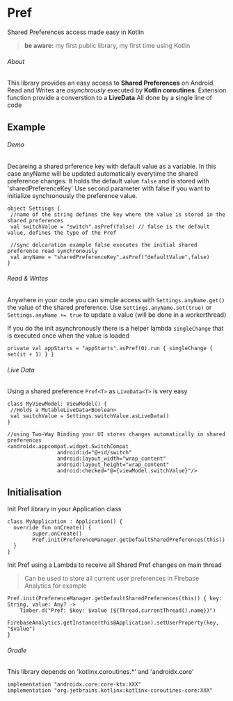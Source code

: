 # Pref
Shared Preferences access made easy in Kotlin
> **be aware:** my first public library, my first time using Kotlin

###### About 
This library provides an easy access to **Shared Preferences** on Android.
Read and Writes are *asynchrously* executed by **Kotlin coroutines**.
Extension function provide a converstion to a **LiveData**
All done by a single line of code

## Example

###### Demo 
Decareing a shared prference key with default value as a variable. In this case anyName will be updated automatically everytime the shared preference changes. It holds the default value `false` and is stored with 'sharedPreferenceKey'
Use second parameter with false if you want to initialize synchronously the preference value.
```
object Settings {
 //name of the string defines the key where the value is stored in the shared preferences
 val switchValue = "switch".asPref(false) // false is the default value, defines the type of the Pref
 
 //sync delcaration example false executes the initial shared preference read synchronously
 val anyName = "sharedPreferenceKey".asPref("defaultValue",false)
}
```

###### Read & Writes 
Anywhere in your code you can simple access with `Settings.anyName.get()` the value of the shared preference.
Use `Settings.anyName.set(true)` or `Settings.anyName += true` to update a value (will be done in a workerthread)

If you do the init asynchronously there is a helper lambda `singleChange` that is executed once when the value is loaded
```
private val appStarts = "appStarts".asPref(0).run { singleChange { set(it + 1) } }
```

###### Live Data
Using a shared preference `Pref<T>` as `LiveData<T>` is very easy
```
class MyViewModel: ViewModel() {
 //Holds a MutableLiveData<Boolean>
 val switchValue = Settings.switchValue.asLiveData()
}

//using Two-Way Binding your UI stores changes automatically in shared preferences
<androidx.appcompat.widget.SwitchCompat
                android:id="@+id/switch"
                android:layout_width="wrap_content"
                android:layout_height="wrap_content"
                android:checked="@={viewModel.switchValue}"/>
```

## Initialisation 
Init Pref library in your Application class
```
class MyApplication : Application() {
  override fun onCreate() {
        super.onCreate()
        Pref.init(PreferenceManager.getDefaultSharedPreferences(this))
  }
}
```
Init Pref using a Lambda to receive all Shared Pref changes on main thread
> Can be used to store all current user preferences in Firebase Analytics for example
```
Pref.init(PreferenceManager.getDefaultSharedPreferences(this)) { key: String, value: Any? ->
    Timber.d("Pref: $key: $value (${Thread.currentThread().name})")
    FirebaseAnalytics.getInstance(this@Application).setUserProperty(key, "$value")
}
```

###### Gradle 
This library depends on 'kotlinx.coroutines.*' and 'androidx.core'
```
implementation "androidx.core:core-ktx:XXX"
implementation "org.jetbrains.kotlinx:kotlinx-coroutines-core:XXX"
```


